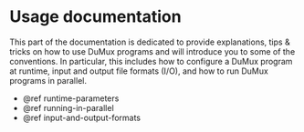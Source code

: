 # Usage documentation

This part of the documentation is dedicated to provide explanations,
tips & tricks on how to use DuMux programs and will introduce you to some
of the conventions. In particular, this includes how to configure a DuMux
program at runtime, input and output file formats (I/O), and how to run
DuMux programs in parallel.

* @ref runtime-parameters
* @ref running-in-parallel
* @ref input-and-output-formats
